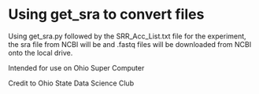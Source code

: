 # Using get_sra to convert files
Using get_sra.py followed by the SRR_Acc_List.txt file for the experiment, the sra file from NCBI will be and .fastq files will be downloaded from NCBI onto the local drive.


Intended for use on Ohio Super Computer

Credit to Ohio State Data Science Club
